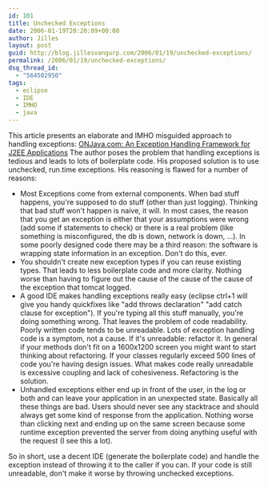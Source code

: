 ```yaml
---
id: 101
title: Unchecked Exceptions
date: 2006-01-19T20:20:09+00:00
author: Jilles
layout: post
guid: http://blog.jillesvangurp.com/2006/01/19/unchecked-exceptions/
permalink: /2006/01/19/unchecked-exceptions/
dsq_thread_id:
  - "564502950"
tags:
  - eclipse
  - IDE
  - IMHO
  - java
---
```

This article presents an elaborate and IMHO misguided approach to handling exceptions: <a href="http://www.onjava.com/pub/a/onjava/2006/01/11/exception-handling-framework-for-j2ee.html?CMP=OTC-FP2116136014&amp;ATT=An+Exception+Handling+Framework+for+J2EE+Applications">ONJava.com: An Exception Handling Framework for J2EE Applications</a> The author poses the problem that handling exceptions is tedious and leads to lots of boilerplate code. His proposed solution is to use unchecked, run.time exceptions. His reasoning is flawed for a number of reasons:<ul><li>Most Exceptions come from external components. When bad stuff happens, you're supposed to do stuff (other than just logging). Thinking that bad stuff won't happen is naive, it will. In most cases, the reason that you get an exception is either that your assumptions were wrong (add some if statements to check) or there is a real problem (like something is misconfigured, the db is down, network is down, ...). In some poorly designed code there may be a third reason: the software is wrapping state information in an exception. Don't do this, ever.</li><li>You shouldn't create new exception types if you can reuse existing types. That leads to less boilerplate code and more clarity. Nothing worse than having to figure out the cause of the cause of the cause of the exception that tomcat logged.</li><li>A good IDE makes handling exceptions really easy (eclipse ctrl+1 will give you handy quickfixes like "add throws declaration" "add catch clause for exception"). If you're typing all this stuff manually, you're doing something wrong. That leaves the problem of code readability. Poorly written code tends to be unreadable. Lots of exception handling code is a symptom, not a cause. If it's unreadable: refactor it. In general if your methods don't fit on a 1600x1200 screen you might want to start thinking about refactoring. If your classes regularly exceed 500 lines of code you're having design issues. What makes code really unreadable is excessive coupling and lack of cohesiveness. Refactoring is the solution.</li><li>Unhandled exceptions either end up in front of the user, in the log or both and can leave your application in an unexpected state. Basically all these things are bad. Users should never see any stacktrace and should always get some kind of response from the application. Nothing worse than clicking next and ending up on the same screen because some runtime exception prevented the server from doing anything useful with the request (I see this a lot).</li></ul>So in short, use a decent IDE (generate the boilerplate code) and handle the exception instead of throwing it to the caller if you can. If your code is still unreadable, don't make it worse by throwing unchecked exceptions.  <blockquote></blockquote>